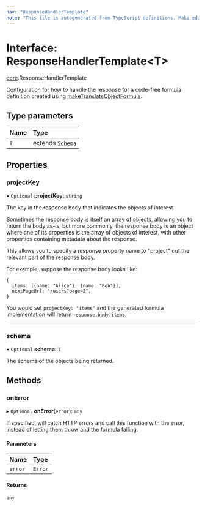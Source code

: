 ```yaml
---
nav: "ResponseHandlerTemplate"
note: "This file is autogenerated from TypeScript definitions. Make edits to the comments in the TypeScript file and then run `make docs` to regenerate this file."
---
```

# Interface: ResponseHandlerTemplate<T\>

[core](../modules/core.md).ResponseHandlerTemplate

Configuration for how to handle the response for a code-free formula definition
created using [makeTranslateObjectFormula](../functions/core.makeTranslateObjectFormula.md).

## Type parameters

| Name | Type |
| :------ | :------ |
| `T` | extends [`Schema`](../types/core.Schema.md) |

## Properties

### projectKey

• `Optional` **projectKey**: `string`

The key in the response body that indicates the objects of interest.

Sometimes the response body is itself an array of objects, allowing you
to return the body as-is, but more commonly, the response body is
an object where one of its properties is the array of objects of interest,
with other properties containing metadata about the response.

This allows you to specify a response property name to "project" out
the relevant part of the response body.

For example, suppose the response body looks like:
```
{
  items: [{name: "Alice"}, {name: "Bob"}],
  nextPageUrl: "/users?page=2",
}
```

You would set `projectKey: "items"` and the generated formula implementation
will return `response.body.items`.

___

### schema

• `Optional` **schema**: `T`

The schema of the objects being returned.

## Methods

### onError

▸ `Optional` **onError**(`error`): `any`

If specified, will catch HTTP errors and call this function with the error,
instead of letting them throw and the formula failing.

#### Parameters

| Name | Type |
| :------ | :------ |
| `error` | `Error` |

#### Returns

`any`
